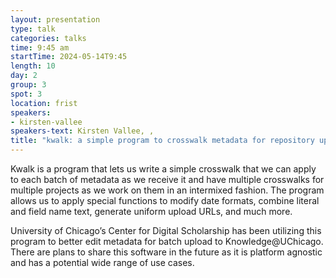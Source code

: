 ```yaml
---
layout: presentation
type: talk
categories: talks
time: 9:45 am
startTime: 2024-05-14T9:45
length: 10
day: 2
group: 3
spot: 3
location: frist
speakers:
- kirsten-vallee
speakers-text: Kirsten Vallee, ,
title: "kwalk: a simple program to crosswalk metadata for repository uploads"
---
```

Kwalk is a program that lets us write a simple crosswalk that we can apply to each batch of metadata as we receive it and have multiple crosswalks for multiple projects as we work on them in an intermixed fashion. The program allows us to apply special functions to modify date formats, combine literal and field name text, generate uniform upload URLs, and much more.

University of Chicago’s Center for Digital Scholarship has been utilizing this program to better edit metadata for batch upload to Knowledge@UChicago. There are plans to share this software in the future as it is platform agnostic and has a potential wide range of use cases.
